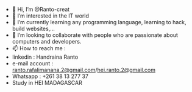 - 👋 Hi, I’m @Ranto-creat
- 👀 I’m interested in the IT world
- 🌱 I’m currently learning any programming language, learning to hack, build websites,...
- 💞️ I’m looking to collaborate with people who are passionate about computers and developers.
- 📫 How to reach me :
- linkedin : Handraina Ranto
- e-mail account : ranto.rafalimanana.2@gmail.com/hei.ranto.2@gmail.com
- Whatsapp : +261 38 13 277 37
- Study in HEI MADAGASCAR
  

<!---
Ranto-creat/Ranto-creat is a ✨ special ✨ repository because its `README.md` (this file) appears on your GitHub profile.
You can click the Preview link to take a look at your changes.
--->
